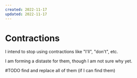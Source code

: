 ```yaml
---
created: 2022-11-17
updated: 2022-11-17
---
```

# Contractions

I intend to stop using contractions like "I'll", "don't", etc.

I am forming a distaste for them, though I am not sure why yet.

#TODO find and replace all of them (if I can find them)
